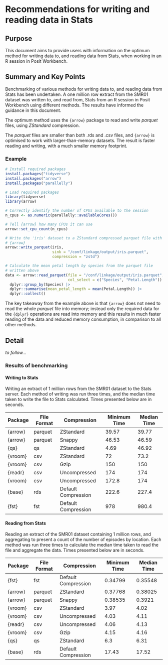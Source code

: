 # Recommendations for writing and reading data in Stats

## Purpose

This document aims to provide users with information on the optimum method for writing data to, and reading data from Stats, when working in an R session in Posit Workbench.

## Summary and Key Points

Benchmarking of various methods for writing data to, and reading data from Stats has been undertaken.  A one million row extract from the SMR01 dataset was written to, and read from, Stats from an R session in Posit Workbench using different methods.  The results have informed the guidance in this document.

The optimum method uses the `{arrow}` package to read and write *parquet* files, using *ZStandard* compression.

The *parquet* files are smaller than both .rds and .csv files, and `{arrow}` is optimised to work with larger-than-memory datasets.  The result is faster reading and writing, with a much smaller memory footprint.

### Example

```r
# Install required packages
install.packages("tidyverse")
install.packages("arrow")
install.packages("parallelly")

# Load required packages
library(tidyverse)
library(arrow)

# Correctly identify the number of CPUs available to the session
n_cpus <- as.numeric(parallelly::availableCores())

# Tell {arrow} how many CPUs it can use
arrow::set_cpu_count(n_cpus)

# Write the 'iris' dataset to a ZStandard compressed parquet file with
# {arrow}
arrow::write_parquet(iris,
                     sink = "/conf/linkage/output/iris.parquet",
                     compression = "zstd")

# Calculate the mean petal length by species from the parquet file
# written above
data <- arrow::read_parquet(file = "/conf/linkage/output/iris.parquet",
                            col_select = c("Species", "Petal.Length")) |>
  dplyr::group_by(Species) |>
  dplyr::summarise(mean_petal_length = mean(Petal.Length)) |>
  dplyr::collect()
```

The key takeaway from the example above is that `{arrow}` does not need to read the whole *parquet* file into memory; instead only the required data for the `{dplyr}` operations are read into memory and this results in much faster reading of the data and reduced memory consumption, in comparison to all other methods.

## Detail

*to follow...*

### Results of benchmarking

#### Writing to Stats

Writing an extract of 1 million rows from the SMR01 dataset to the Stats server.  Each method of writing was run three times, and the median time taken to write the file to Stats calculated.  Times presented below are in seconds.

|Package|File Format|Compression|Minimum Time|Median Time|
|---|---|---|---|---|
|{arrow}|parquet|ZStandard|39.57|39.77|
|{arrow}|parquet|Snappy|46.53|46.59|
|{qs}|qs|ZStandard|4.69|46.92|
|{vroom}|csv|ZStandard|72|73.2|
|{vroom}|csv|Gzip|150|150|
|{readr}|csv|Uncompressed|174|174|
|{vroom}|csv|Uncompressed|172.8|174|
|{base}|rds|Default Compression|222.6|227.4|
|{fst}|fst|Default Compression|978|980.4|

#### Reading from Stats

Reading an extract of the SMR01 dataset containing 1 million rows, and aggregating to present a count of the number of episodes by location.  Each method was run three times to calculate the median time taken to read the file and aggregate the data.  Times presented below are in seconds.

|Package|File Format|Compression|Minimum Time|Median Time|
|---|---|---|---|---|
|{fst}|fst|Default Compression|0.34799|0.35548|
|{arrow}|parquet|ZStandard|0.37768|0.38025|
|{arrow}|parquet|Snappy|0.38535|0.3921|
|{vroom}|csv|ZStandard|3.97|4.02|
|{vroom}|csv|Uncompressed|4.03|4.11|
|{readr}|csv|Uncompressed|4.06|4.13|
|{vroom}|csv|Gzip|4.15|4.16|
|{qs}|qs|ZStandard|6.3|6.31|
|{base}|rds|Default Compression|17.43|17.52|
